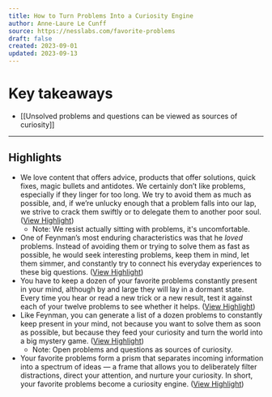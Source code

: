 ```yaml
---
title: How to Turn Problems Into a Curiosity Engine
author: Anne-Laure Le Cunff
source: https://nesslabs.com/favorite-problems
draft: false
created: 2023-09-01
updated: 2023-09-13
---
```

# Key takeaways
- [[Unsolved problems and questions can be viewed as sources of curiosity]]

---

## Highlights
- We love content that offers advice, products that offer solutions, quick fixes, magic bullets and antidotes. We certainly don’t like problems, especially if they linger for too long. We try to avoid them as much as possible, and, if we’re unlucky enough that a problem falls into our lap, we strive to crack them swiftly or to delegate them to another poor soul. ([View Highlight](https://read.readwise.io/read/01h98cbnyy48rhvqhfv0syaqbc))
    - Note: We resist actually sitting with problems, it's uncomfortable.
- One of Feynman’s most enduring characteristics was that he *loved* problems. Instead of avoiding them or trying to solve them as fast as possible, he would seek interesting problems, keep them in mind, let them simmer, and constantly try to connect his everyday experiences to these big questions. ([View Highlight](https://read.readwise.io/read/01h98cd8cb05a4fx5sxv6w81sj))
- You have to keep a dozen of your favorite problems constantly present in your mind, although by and large they will lay in a dormant state. Every time you hear or read a new trick or a new result, test it against each of your twelve problems to see whether it helps. ([View Highlight](https://read.readwise.io/read/01h98cdspwy8ya06brt2z3qxkx))
- Like Feynman, you can generate a list of a dozen problems to constantly keep present in your mind, not because you want to solve them as soon as possible, but because they feed your curiosity and turn the world into a big mystery game. ([View Highlight](https://read.readwise.io/read/01h98ce6kmn9taxg43x836dacq))
    - Note: Open problems and questions as sources of curiosity.
- Your favorite problems form a prism that separates incoming information into a spectrum of ideas — a frame that allows you to deliberately filter distractions, direct your attention, and nurture your curiosity. In short, your favorite problems become a curiosity engine. ([View Highlight](https://read.readwise.io/read/01h98cf9vk8ae9z9hvxtgrjhqc))

